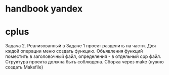 # handbook yandex

# cplus
Задача 2.
Реализованный в Задаче 1 проект разделить на части.
Для кждой операции меню создать функцию. Объявления функций поместить в заголовочный файл, определения - в отдельный cpp файл.
Структура проекта должна быть соблюдена.
Сборка через make (нужно создать Makefile)